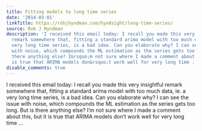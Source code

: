 ```yaml
---
title: Fitting models to long time series
date: '2014-03-01'
linkTitle: https://robjhyndman.com/hyndsight/long-time-series/
source: Rob J Hyndman
description: 'I received this email today: I recall you made this very insightful
  remark somewhere that, fitting a standard arima model with too much data, ie. a
  very long time series, is a bad idea. Can you elaborate why? I can see the issue
  with noise, which compounds the ML estimation as the series gets too long. But is
  there anything else? I&rsquo;m not sure where I made a comment about this, but it
  is true that ARIMA models don&rsquo;t work well for very long time ...'
disable_comments: true
---
```

I received this email today: I recall you made this very insightful remark somewhere that, fitting a standard arima model with too much data, ie. a very long time series, is a bad idea. Can you elaborate why? I can see the issue with noise, which compounds the ML estimation as the series gets too long. But is there anything else? I&rsquo;m not sure where I made a comment about this, but it is true that ARIMA models don&rsquo;t work well for very long time ...